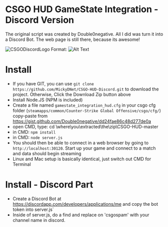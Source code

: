 # CSGO HUD GameState Integration - Discord Version

The original script was created by Double0negative. All I did was turn it into a Discord Bot.
The web page is still there, because its awesome!

![CSGODiscordLogo](http://mdavison.net/start/web/images/CSGODiscord.png)
Format: ![Alt Text](http://mdavison.net/start/)

# Install 

* If you have GIT, you can use `git clone https://github.com/MickyDNet/CSGO-HUD-Discord.git` to download the project. Otherwise, Click the Download Zip button above
* Install Node.JS (NPM is included)
* Create a file named `gamestate_integration_hud.cfg` in your csgo cfg folder (`steamapps/common/Counter-Strike Global Offensive/csgo/cfg/`) copy-paste from https://gist.github.com/Double0negative/dd24fae86c48d277de0a
* open CMD, type: cd \where\you\extracted\the\zip\CSGO-HUD-master
* in CMD: `npm install`
* in CMD: `node server.js`
* You should then be able to connect in a web browser by going to `http://localhost:30120`. Start up your game and connect to a match and data should begin streaming
* Linux and Mac setup is basically identical, just switch out CMD for Terminal

# Install - Discord Part
* Create a Discord Bot at https://discordapp.com/developers/applications/me and copy the bot token into server.js`
* Inside of server.js, do a find and replace on 'csgospam' with your channel name in discord.



